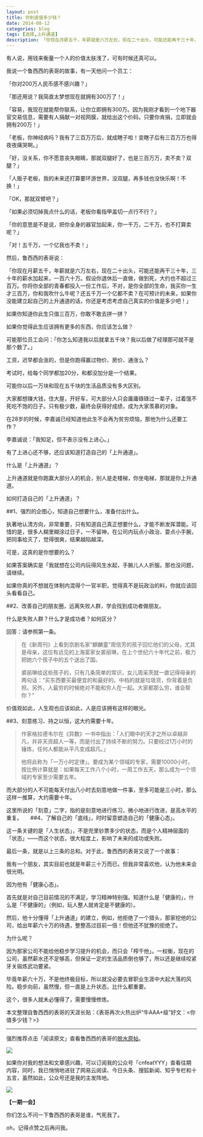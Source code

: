```yaml
---
layout: post
title: 你到底值多少钱？
date: 2014-08-12
categories: blog
tags: [选择,上升通道]
description: 「你现在月薪五千，年薪就是六万左右，现在二十出头，可能还能再干三十年，三十年的薪水加起来，一百六十万。假设你退休后一直做，做到死，大约也不超过三百万。你将你全部的青春都投入一份工作后，不对，是你全部的生命，我买你一生才三百万，你和我吹什么牛呢？还五千万一个亿都不卖？在可预计的未来，如果你没能建立起自己的上升通道的话，你还是考虑考虑自己真实的价值是多少吧！」
---
```


有人说，用钱来衡量一个人的价值太肤浅了，可有时候还真可以。

我说一个鲁西西的表哥的故事，有一天他问一个员工：

「你对200万人民币感不感兴趣？」

「那还用说？我简直太梦想现在就拥有300万了！」

「容易，我现在就能帮你联系，让你立即拥有300万。因为我刚才看到一个地下器官交易信息，需要有人捐献一对视网膜，就给出这个价码，只要你肯捐，立即就会拥有200万！」

「老板，你神经病吗？我有了三百万万后，就成瞎子啦！变瞎子后有三百万万也得夜夜痛哭啊。」

「好，没关系，你不愿意丧失眼睛，那就双腿好了，也是三百万万，卖不卖？双腿？」

「人贩子老板，我的未来还打算要环游世界，没双腿，再多钱也没快乐啊！不换！」

「OK，那就双臂吧？」

「如果必须切掉我点什么的话，老板你看指甲盖切一点行不行？」

「你的意思是不是说，把你全身的器官加起来，你一千万，二千万，也不打算卖呢？」

「对！五千万，一个亿我也不卖！」

然后，鲁西西的表哥说：

「你现在月薪五千，年薪就是六万左右，现在二十出头，可能还能再干三十年，三十年的薪水加起来，一百六十万。假设你退休后一直做，做到死，大约也不超过三百万。你将你全部的青春都投入一份工作后，不对，是你全部的生命，我买你一生才三百万，你和我吹什么牛呢？还五千万一个亿都不卖？在可预计的未来，如果你没能建立起自己的上升通道的话，你还是考虑考虑自己真实的价值是多少吧！」

如果你知道你此生只值三百万，你敢不敢去拼一拼？

如果你觉得此生应该拥有更多的东西，你应该怎么做？

可能那位员工会问：「你怎么知道我以后就拿五千块？我以后做了经理那可就不是那个数了。」

工资，迟早都会涨的，但是你跑得赢过物价、房价、通涨么？

考试时，给每个同学都加20分，和都没加分是一个结果。

可能你以后一万块和现在五千块的生活品质没有多大区别。

大家都想赚大钱，住大屋，开好车，可大部分人只会庸庸碌碌过一辈子，过着饿不死吃不饱的日子。只有极少数，最终会获得好成绩，成为大家羡慕的对象。

在28岁的时候，李嘉诚已经知道他此生不会再为贫穷烦恼，那他为什么还要工作？

李嘉诚说：「我知足，但不表示没有上进心。」

有了上进心还不够，还应该知道打造自己的「上升通道」。

什么是「上升通道」？

上升通道就是你跑赢大部分人的机会，别人是走楼梯，你坐电梯，那就是你上升通道。

如何打造自己的「上升通道」？

##1、强烈的企图心，知道自己想要什么，准备付出什么。

执著地认清方向，非常重要，只有知道自己真正想要什么，才能不断发挥潜能。可惜的是，很多人糊里糊涂过日子，一不留神，在公司内玩点小政治、耍点小手腕，把同事给灭了，觉得很爽，结果越陷越深。

可是，这真的是你想要的么？

如果答案确实是「我就想在公司内玩得风生水起，手腕儿人人折服。那也没问题，请继续。

如果你真的不想就在体制内混得个一官半职，觉得真不是玩政治的料，你就应该回头看看自己。

##2、改善自己的朋友圈，远离失败人群，学会找到成功者做朋友。

什么是失败人群？什么才是成功者？如何区分？

回答：请参照第一条。

>在《新周刊》上看到京剧名家“麒麟童”周信芳的孩子回忆他们的父母，尤其是母亲，这位有远见的上海富家女裘丽琳，在上个世纪六十年代之前，极力把她六个孩子中的五个送出了国。
>
>裘丽琳给这些孩子的，只有几条简单的常识，女儿周采茨就一直记得母亲的两句话：“买东西要买最便宜的和最好的。中档的就是垃圾货，你背着是负担。另外，人最穷的时候绝对不能和穷人在一起。大家都那么穷，谁会帮你？”

价值观如此，人生观也应该如此，人是应该拥有这样的眼光。

##3、刻意练习、持之以恒，这大约需要十年。

>作家格拉德韦尔在《异数》一书中指出：「人们眼中的天才之所以卓越非凡，并非天资超人一等，而是付出了持续不断的努力。只要经过1万小时的锤炼，任何人都能从平凡变成超凡。」
>
>他将此称为「一万小时定律」。要成为某个领域的专家，需要10000小时，按比例计算就是：如果每天工作八个小时，一周工作五天，那么成为一个领域的专家至少需要五年。

而大部分的人不可能每天付出八小时去刻意地做一件事，至多可能是三小时，那么这样一推算，大约需要十年。

这里所说的「刻意」二字，指的是刻意地进行练习，微小地进行改进，是高水平的重复。
　
##4、了解自己的「底线」，时时留意塑造自己的「健康心态」。

这一条关键的是「人生状态」，不是兜里钞票多少的状态，而是个人精神层面的「状态」——而这个状态，很大程度上，影响了未来的成功或失败。

最后一条，就是以上三条的总和。对于此，鲁西西的表哥又说了一个故事：

我有一个朋友，其实目前也就是年薪三十万而已，但我非常喜欢他，认为他未来会很光明。

因为他有「健康心态」。

首先就是对自己目前情况的不满足，学习精神特别强。知道什么是「健康的」，什么是「不健康的」（例如，玩人整人就肯定是不健康的）。

然后，他十分懂得「上升通道」的建立，例如，他拒绝了一个猎头，那家挖他的公司，给出年薪六十万的待遇，整整高过目前一倍！但他还不犹豫的拒绝了。

为什么呢？

因为那家公司不能给他稳步学习提升的机会，而只会「榨干他」。一权衡，现在的公司，虽然薪水还不足够高，但保证一定的生活品质倒也够了，所以还是继续咬紧牙关锻炼武功要紧。

毕竟年薪六十万，不是他终极目标，所以就没必要去冒职业生涯中大起大落的风险。稳步向前，虽然慢，但一直是上升状态，比什么都重要。

这个，很多人就未必懂得了，需要慢慢修炼。


本文整理自鲁西西的表哥的天涯长贴：《表哥再次火热出炉“牛AAA+级”好文：<你值多少钱？>》

----

强烈推荐点击「阅读原文」查看鲁西西的表哥的[脱水原帖](http://www.tieku001.com/211380/1.html)。

![](http://cnfeat.qiniudn.com/mHDSX.png)

如果你对我的想法和文章感兴趣，可以订阅我的公众号「cnfeatYYY」查看往期内容，同时，我已悄悄地进驻了网易云阅读、今日头条、搜狐新闻、知乎专栏和十五言，虽然如此，公众号还是我的主发阵地。

![](http://cnfeat.qiniudn.com/signitrue-2014-07-11.png)


**【一期一会】**

你们怎么不问一下鲁西西的表哥是谁，气死我了。

oh，记得点赞之后再问我。







